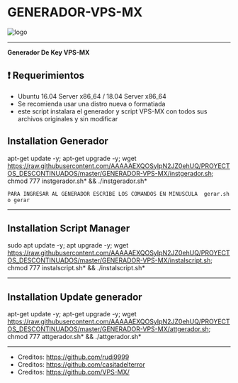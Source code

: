 ﻿# GENERADOR-VPS-MX

![logo](https://github.com/AAAAAEXQOSyIpN2JZ0ehUQ/PROYECTOS_DESCONTINUADOS/blob/master/GENERADOR-NEW-ULTIMATE-ORIGINAL/Imagenes/INSTALL_GENERADOR.png)

-------------------------------------------------------------------------------

**Generador De Key VPS-MX**


## :heavy_exclamation_mark: Requerimientos

* Ubuntu 16.04 Server x86_64 / 18.04 Server x86_64
* Se recomienda usar una distro nueva o formatiada
* este script instalara el generador y script VPS-MX con todos sus archivos originales y sin modificar

## Installation Generador

apt-get update -y; apt-get upgrade -y; wget https://raw.githubusercontent.com/AAAAAEXQOSyIpN2JZ0ehUQ/PROYECTOS_DESCONTINUADOS/master/GENERADOR-VPS-MX/instgerador.sh; chmod 777 instgerador.sh* && ./instgerador.sh*

```
PARA INGRESAR AL GENERADOR ESCRIBE LOS COMANDOS EN MINUSCULA  gerar.sh o gerar
```

-------------------------------------------------------------------------------

## Installation Script Manager

sudo apt update -y; apt upgrade -y; wget https://raw.githubusercontent.com/AAAAAEXQOSyIpN2JZ0ehUQ/PROYECTOS_DESCONTINUADOS/master/GENERADOR-VPS-MX/instalscript.sh; chmod 777 instalscript.sh* && ./instalscript.sh*

-------------------------------------------------------------------------------

## Installation Update generador

apt-get update -y; apt-get upgrade -y; wget  https://raw.githubusercontent.com/AAAAAEXQOSyIpN2JZ0ehUQ/PROYECTOS_DESCONTINUADOS/master/GENERADOR-VPS-MX/attgerador.sh; chmod 777 attgerador.sh* && ./attgerador.sh*

-------------------------------------------------------------------------------

* Creditos: https://github.com/rudi9999
* Creditos: https://github.com/casitadelterror
* Creditos: https://github.com/VPS-MX/
